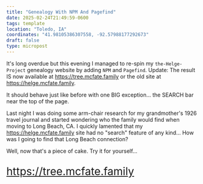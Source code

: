 ```yaml
---
title: "Genealogy With NPM And Pagefind"
date: 2025-02-24T21:49:59-0600
tags: template
location: "Toledo, IA"
coordinates: "41.98105386307558, -92.57988177292673"
draft: false
type: micropost
---
```

It's long overdue but this evening I managed to re-spin my `the-Helge-Project` genealogy website by adding `NPM` and `Pagefind`.   Update: The result IS now available at https://tree.mcfate.family or the old site at https://helge.mcfate.family.

It should behave just like before with one BIG exception... the SEARCH bar near the top of the page.  

Last night I was doing some arm-chair research for my grandmother's 1926 travel journal and started wondering who the family would find when moving to Long Beach, CA.  I quickly lamented that my https://helge.mcfate.family site had no "search" feature of any kind... How was I going to find that Long Beach connection?  

Well, now that's a piece of cake.  Try it for yourself...   

<p style="font-size: 2em;"><a href="https://tree.mcfate.family">https://tree.mcfate.family</p>    